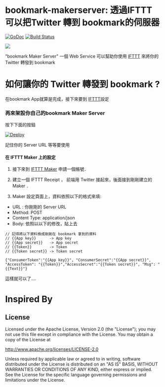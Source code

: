 bookmark-makerserver: 透過IFTTT可以把Twitter 轉到 bookmark的伺服器 
==============

 [![GoDoc](https://godoc.org/github.com/kkdai/bookmark-makerserver?status.svg)](https://godoc.org/github.com/kkdai/bookmark-makerserver)  [![Build Status](https://travis-ci.org/kkdai/bookmark-makerserver.svg?branch=master)](https://travis-ci.org/kkdai/bookmark-makerserver)

![](http://ext.pimg.tw/derek2009/4a0e884470b0d.jpg)

"bookmark Maker Server" 一個 Web Service 可以幫助你使用 [IFTTT](https://ifttt.com) 來將你的 Twitter 轉發到 bookmark


如何讓你的 Twitter 轉發到 bookmark ?
=============


在bookmark  App就算是完成，接下來要到 [IFTTT](https://ifttt.com)設定

### 再來架設你自己的bookmark Maker Server

按下下面的按鈕

[![Deploy](https://www.herokucdn.com/deploy/button.svg)](https://heroku.com/deploy)

記住你的 Server URL 等等要使用

#### 在 IFTTT Maker 上的設定

1. 接下來到 [IFTTT Maker](https://ifttt.com/maker) 申請一個帳號．

2. 建立一個 IFTTT Receipt ， 前端用 Twitter 接起來，後面接到剛剛建立的 Maker ．

3. Maker 設定頁面上，資料依照以下的格式來填:

- URL :  你剛剛的 Server URL
- Method: POST
- Content Type: application/json
- Body: 依照以以下的修改，貼上去

```
// 記得將以下資料換成剛剛在 bookmark 拿到的資料
// {{App key}}      -> App key
// {{App secret}}   -> App secret
// {{Token}}        -> Token
// {{Token secret}} -> Token secret

{"ConsumerToken":"{{App key}}", "ConsumerSecret":"{{App secret}}", "AccessToken": "{{Token}}","AccessSecret":"{{Token secret}}", "Msg": "{{Text}}"}
``` 

這樣就可以了....


Inspired By
=============



License
---------------

Licensed under the Apache License, Version 2.0 (the "License");
you may not use this file except in compliance with the License.
You may obtain a copy of the License at

http://www.apache.org/licenses/LICENSE-2.0

Unless required by applicable law or agreed to in writing, software
distributed under the License is distributed on an "AS IS" BASIS,
WITHOUT WARRANTIES OR CONDITIONS OF ANY KIND, either express or implied.
See the License for the specific language governing permissions and
limitations under the License.


